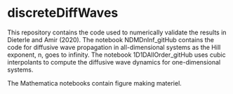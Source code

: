 # discreteDiffWaves

This repository contains the code used to numerically validate the results in Dieterle and Amir (2020). The notebook NDMDnInf_gitHub contains the code for diffusive wave propagation in all-dimensional systems as the Hill exponent, n, goes to infinity. The notebook 1D1DAllOrder_gitHub uses cubic interpolants to compute the diffusive wave dynamics for one-dimensional systems.

The Mathematica notebooks contain figure making materiel.

